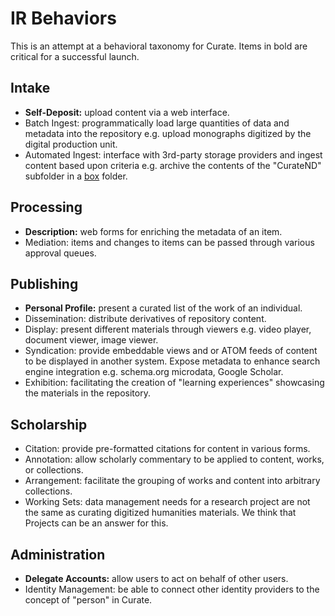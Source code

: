 # IR Behaviors
This is an attempt at a behavioral taxonomy for Curate.
Items in bold are critical for a successful launch.

## Intake
- **Self-Deposit:** upload content via a web interface.
- Batch Ingest: programmatically load large quantities of data and metadata into the repository e.g. upload monographs digitized by the digital production unit.
- Automated Ingest: interface with 3rd-party storage providers and ingest content based upon criteria e.g. archive the contents of the "CurateND" subfolder in a [box](https://app.box.com) folder.

## Processing
- **Description:** web forms for enriching the metadata of an item.
- Mediation: items and changes to items can be passed through various approval queues.

## Publishing
- **Personal Profile:** present a curated list of the work of an individual.
- Dissemination: distribute derivatives of repository content.
- Display: present different materials through viewers e.g. video player, document viewer, image viewer.
- Syndication: provide embeddable views and or ATOM feeds of content to be displayed in another system.
  Expose metadata to enhance search engine integration e.g. schema.org microdata, Google Scholar.
- Exhibition: facilitating the creation of "learning experiences" showcasing the materials in the repository.

## Scholarship
- Citation: provide pre-formatted citations for content in various forms.
- Annotation: allow scholarly commentary to be applied to content, works, or collections.
- Arrangement: facilitate the grouping of works and content into arbitrary collections.
- Working Sets: data management needs for a research project are not the same as curating digitized humanities materials.
  We think that Projects can be an answer for this.

## Administration
- **Delegate Accounts:** allow users to act on behalf of other users.
- Identity Management: be able to connect other identity providers to the concept of "person" in Curate.
